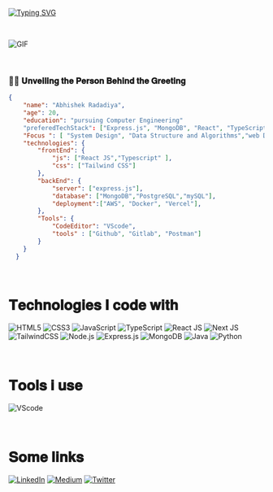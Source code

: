 <!---
@@name
--->
[![Typing SVG](https://readme-typing-svg.herokuapp.com?font=Fira+Code&pause=1000&color=F7F7F7&random=false&width=435&lines=Hey+I'm+Abhishek+Radadiya)](https://git.io/typing-svg)

<br/>


<!---
@@gif
--->
<p align="left">
<img align="middle" alt="GIF" src="https://i.pinimg.com/originals/65/a5/ec/65a5ec60b90f6b8faede3390ad5ee065.gif" />
</p>

<br/>

<!---
@@aboutMe
--->

<h3>👋🏼 𝐔𝐧𝐯𝐞𝐢𝐥𝐢𝐧𝐠 𝐭𝐡𝐞 𝐏𝐞𝐫𝐬𝐨𝐧 𝐁𝐞𝐡𝐢𝐧𝐝 𝐭𝐡𝐞 𝐆𝐫𝐞𝐞𝐭𝐢𝐧𝐠</h3>

```JSON
{
    "name": "Abhishek Radadiya",
    "age": 20,
    "education": "pursuing Computer Engineering"
    "preferedTechStack": ["Express.js", "MongoDB", "React", "TypeScript"],
    "Focus ": [ "System Design", "Data Structure and Algorithms","web Development"],
    "technologies": {
        "frontEnd": {
            "js": ["React JS","Typescript" ],
            "css": ["Tailwind CSS"]
        },
        "backEnd": {
            "server": ["express.js"],
            "database": ["MongoDB","PostgreSQL","mySQL"],
            "deployment":["AWS", "Docker", "Vercel"],
        },
        "Tools": {
            "CodeEditor": "VScode",
            "tools" : ["Github", "Gitlab", "Postman"]
        }     
    }
  }
```

<br/>

<!---
@@techStack
--->

# 𝐓𝐞𝐜𝐡𝐧𝐨𝐥𝐨𝐠𝐢𝐞𝐬 𝐈 𝐜𝐨𝐝𝐞 𝐰𝐢𝐭𝐡

![HTML5](https://img.shields.io/badge/html5-%23E34F26.svg?style=for-the-badge&logo=html5&logoColor=white)
![CSS3](https://img.shields.io/badge/css3-%231572B6.svg?style=for-the-badge&logo=css3&logoColor=white)
![JavaScript](https://img.shields.io/badge/JavaScript-F7DF1E?style=for-the-badge&logo=javascript&logoColor=black)
![TypeScript](https://img.shields.io/badge/TypeScript-007ACC?style=for-the-badge&logo=typescript&logoColor=white)
![React JS](https://img.shields.io/badge/react-%2320232a.svg?style=for-the-badge&logo=react&logoColor=%2361DAFB)
![Next JS](https://img.shields.io/badge/Next-black?style=for-the-badge&logo=next.js&logoColor=white)
![TailwindCSS](https://img.shields.io/badge/tailwindcss-%2338B2AC.svg?style=for-the-badge&logo=tailwind-css&logoColor=white)
![Node.js](https://img.shields.io/badge/Node.js-43853D?style=for-the-badge&logo=node.js&logoColor=white)
![Express.js](https://img.shields.io/badge/Express.js-404D59?style=for-the-badge)
![MongoDB](https://img.shields.io/badge/MongoDB-4EA94B?style=for-the-badge&logo=mongodb&logoColor=white)
![Java](https://img.shields.io/badge/Java-ED8B00?style=for-the-badge&logo=openjdk&logoColor=white)
![Python](https://img.shields.io/badge/Python-14354C?style=for-the-badge&logo=python&logoColor=white)

<br/>

<!---
@@tools
--->

# 𝐓𝐨𝐨𝐥𝐬 𝐢 𝐮𝐬𝐞

![VScode](https://img.shields.io/badge/Visual_Studio_Code-0078D4?style=for-the-badge&logo=visual%20studio%20code&logoColor=white)


<br/>


<!---
@@socialLinks
--->

# 𝐒𝐨𝐦𝐞 𝐥𝐢𝐧𝐤𝐬
[![LinkedIn](https://img.shields.io/badge/linkedin-%230077B5.svg?style=for-the-badge&logo=linkedin&logoColor=white)](https://in.linkedin.com/in/abhishekradadiya)
[![Medium](https://img.shields.io/badge/Medium-12100E?style=for-the-badge&logo=medium&logoColor=white)](https://abhishekradadiya0749.medium.com/)
[![Twitter](https://img.shields.io/badge/Twitter-1DA1F2?style=for-the-badge&logo=twitter&logoColor=white)](https://x.com/AbhishekR4933/)

